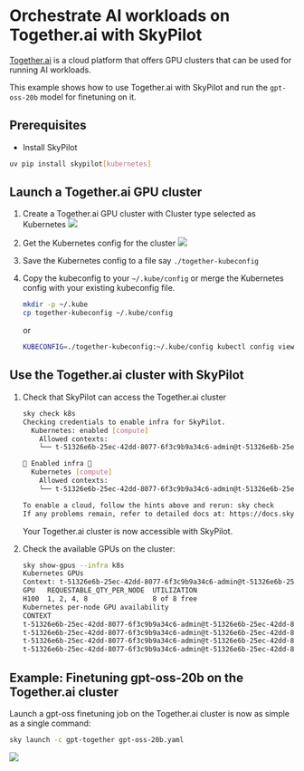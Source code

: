 # Orchestrate AI workloads on Together.ai with SkyPilot

[Together.ai](https://www.together.ai/) is a cloud platform that offers GPU clusters that can be used for running AI workloads.

This example shows how to use Together.ai with SkyPilot and run the `gpt-oss-20b` model for finetuning on it.

## Prerequisites

- Install SkyPilot

```bash
uv pip install skypilot[kubernetes]
```

## Launch a Together.ai GPU cluster

1. Create a Together.ai GPU cluster with Cluster type selected as Kubernetes
   ![](https://i.imgur.com/E9m0wEV.png)

2. Get the Kubernetes config for the cluster
   ![](https://i.imgur.com/90zxTXE.png)

3. Save the Kubernetes config to a file say `./together-kubeconfig`
4. Copy the kubeconfig to your `~/.kube/config` or merge the Kubernetes config with your existing kubeconfig file.
   ```bash
   mkdir -p ~/.kube
   cp together-kubeconfig ~/.kube/config
   ```
   or
   ```bash
   KUBECONFIG=./together-kubeconfig:~/.kube/config kubectl config view --flatten > /tmp/merged_kubeconfig && mv /tmp/merged_kubeconfig ~/.kube/config    
   ```


## Use the Together.ai cluster with SkyPilot

1. Check that SkyPilot can access the Together.ai cluster
   ```bash
   sky check k8s
   Checking credentials to enable infra for SkyPilot.
     Kubernetes: enabled [compute]
       Allowed contexts:
       └── t-51326e6b-25ec-42dd-8077-6f3c9b9a34c6-admin@t-51326e6b-25ec-42dd-8077-6f3c9b9a34c6: enabled.
   
   🎉 Enabled infra 🎉
     Kubernetes [compute]
       Allowed contexts:
       └── t-51326e6b-25ec-42dd-8077-6f3c9b9a34c6-admin@t-51326e6b-25ec-42dd-8077-6f3c9b9a34c6
   
   To enable a cloud, follow the hints above and rerun: sky check
   If any problems remain, refer to detailed docs at: https://docs.skypilot.co/en/latest/getting-started/installation.html
   ```
   Your Together.ai cluster is now accessible with SkyPilot.

2. Check the available GPUs on the cluster:
   ```bash
   sky show-gpus --infra k8s
   Kubernetes GPUs
   Context: t-51326e6b-25ec-42dd-8077-6f3c9b9a34c6-admin@t-51326e6b-25ec-42dd-8077-6f3c9b9a34c6
   GPU   REQUESTABLE_QTY_PER_NODE  UTILIZATION  
   H100  1, 2, 4, 8                8 of 8 free  
   Kubernetes per-node GPU availability
   CONTEXT                                                                              NODE                GPU   UTILIZATION  
   t-51326e6b-25ec-42dd-8077-6f3c9b9a34c6-admin@t-51326e6b-25ec-42dd-8077-6f3c9b9a34c6  cp-8ct86            -     0 of 0 free  
   t-51326e6b-25ec-42dd-8077-6f3c9b9a34c6-admin@t-51326e6b-25ec-42dd-8077-6f3c9b9a34c6  cp-fjqbt            -     0 of 0 free  
   t-51326e6b-25ec-42dd-8077-6f3c9b9a34c6-admin@t-51326e6b-25ec-42dd-8077-6f3c9b9a34c6  cp-hst5f            -     0 of 0 free  
   t-51326e6b-25ec-42dd-8077-6f3c9b9a34c6-admin@t-51326e6b-25ec-42dd-8077-6f3c9b9a34c6  gpu-dp-gsd6b-k4m4x  H100  8 of 8 free  
   ```


## Example: Finetuning gpt-oss-20b on the Together.ai cluster

Launch a gpt-oss finetuning job on the Together.ai cluster is now as simple as a single command:
```bash
sky launch -c gpt-together gpt-oss-20b.yaml
```

![](https://i.imgur.com/RMpEyjR.png)
